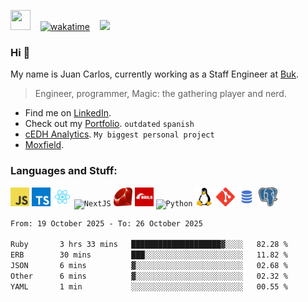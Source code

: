 [<img src="https://github.com/cococov/cococov/assets/19384973/ad95c7af-d6fb-41f2-8844-1f3f92329f6d" width="32" height="32" />](https://cl.linkedin.com/in/juan-carlos-lamas-alfaro) &nbsp;&nbsp; [![wakatime](https://wakatime.com/badge/user/71c66f00-8a01-44bc-9adb-78ea084934aa.svg)](https://wakatime.com/@71c66f00-8a01-44bc-9adb-78ea084934aa) &nbsp;&nbsp; ![](https://komarev.com/ghpvc/?username=cococov)

### Hi 👋

My name is Juan Carlos, currently working as a Staff Engineer at [Buk](https://github.com/bukhr).
> Engineer, programmer, Magic: the gathering player and nerd.

- Find me on [LinkedIn](https://www.linkedin.com/in/juan-carlos-lamas-alfaro/).
- Check out my [Portfolio](https://juanlamas.dev/). <code>outdated</code> <code>spanish</code>
- [cEDH Analytics](https://www.cedh-analytics.com/). <code>My biggest personal project</code>
- [Moxfield](https://www.moxfield.com/users/cococov).

### Languages and Stuff:
<code><img title="JS" height="30" src="https://raw.githubusercontent.com/github/explore/80688e429a7d4ef2fca1e82350fe8e3517d3494d/topics/javascript/javascript.png"></code>
<code><img title="Typescript" height="30" src="https://raw.githubusercontent.com/github/explore/80688e429a7d4ef2fca1e82350fe8e3517d3494d/topics/typescript/typescript.png"></code>
<code><img title="React" height="30" src="https://raw.githubusercontent.com/github/explore/80688e429a7d4ef2fca1e82350fe8e3517d3494d/topics/react/react.png"></code>
<code><img title="NextJS" height="30" src="https://cdn.worldvectorlogo.com/logos/next-js.svg"></code>
<code><img title="Ruby" height="30" src="https://raw.githubusercontent.com/github/explore/80688e429a7d4ef2fca1e82350fe8e3517d3494d/topics/ruby/ruby.png"></code>
<code><img title="Ruby on Rails" height="30" src="https://raw.githubusercontent.com/github/explore/80688e429a7d4ef2fca1e82350fe8e3517d3494d/topics/rails/rails.png"></code>
<code><img title="Python" height="30" src="https://upload.wikimedia.org/wikipedia/commons/c/c3/Python-logo-notext.svg"></code>
<code height="30"><img title="Linux" height="30" src="https://raw.githubusercontent.com/github/explore/80688e429a7d4ef2fca1e82350fe8e3517d3494d/topics/linux/linux.png"></code>
<code><img title="Git" height="30" src="https://raw.githubusercontent.com/github/explore/80688e429a7d4ef2fca1e82350fe8e3517d3494d/topics/git/git.png"></code>
<code><img title="SQL" height="30" src="https://raw.githubusercontent.com/github/explore/80688e429a7d4ef2fca1e82350fe8e3517d3494d/topics/sql/sql.png"></code>
<code><img title="Postgres" height="30" src="https://raw.githubusercontent.com/github/explore/80688e429a7d4ef2fca1e82350fe8e3517d3494d/topics/postgresql/postgresql.png"></code>


<!--START_SECTION:waka-->

```txt
From: 19 October 2025 - To: 26 October 2025

Ruby       3 hrs 33 mins   ████████████████████▓░░░░   82.28 %
ERB        30 mins         ███░░░░░░░░░░░░░░░░░░░░░░   11.82 %
JSON       6 mins          ▓░░░░░░░░░░░░░░░░░░░░░░░░   02.68 %
Other      6 mins          ▓░░░░░░░░░░░░░░░░░░░░░░░░   02.32 %
YAML       1 min           ░░░░░░░░░░░░░░░░░░░░░░░░░   00.55 %
```

<!--END_SECTION:waka-->
